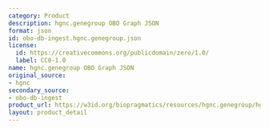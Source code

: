 ```yaml
---
category: Product
description: hgnc.genegroup OBO Graph JSON
format: json
id: obo-db-ingest.hgnc.genegroup.json
license:
  id: https://creativecommons.org/publicdomain/zero/1.0/
  label: CC0-1.0
name: hgnc.genegroup OBO Graph JSON
original_source:
- hgnc
secondary_source:
- obo-db-ingest
product_url: https://w3id.org/biopragmatics/resources/hgnc.genegroup/hgnc.genegroup.json
layout: product_detail
---
```

